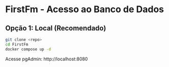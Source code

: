 # FirstFm - Acesso ao Banco de Dados
## Opção 1: Local (Recomendado)
```bash
git clone <repo>
cd FirstFm
docker compose up -d
```
Acesse pgAdmin: http://localhost:8080